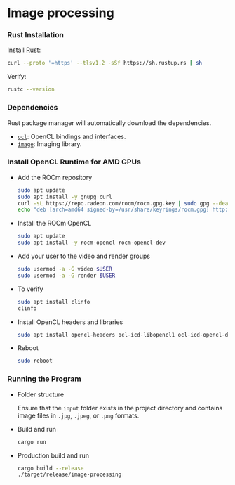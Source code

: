 # Image processing

### Rust Installation

Install [Rust](https://rustup.rs/):

```bash
curl --proto '=https' --tlsv1.2 -sSf https://sh.rustup.rs | sh
```

Verify:

```bash
rustc --version
```

### Dependencies

Rust package manager will automatically download the dependencies.

- [`ocl`](https://crates.io/crates/ocl): OpenCL bindings and interfaces.
- [`image`](https://crates.io/crates/image): Imaging library.

### Install OpenCL Runtime for AMD GPUs

- Add the ROCm repository

  ```bash
  sudo apt update
  sudo apt install -y gnupg curl
  curl -sL https://repo.radeon.com/rocm/rocm.gpg.key | sudo gpg --dearmor -o /usr/share/keyrings/rocm.gpg
  echo "deb [arch=amd64 signed-by=/usr/share/keyrings/rocm.gpg] http://repo.radeon.com/rocm/apt/debian/ focal main" | sudo tee /etc/apt/sources.list.d/rocm.list
  ```

- Install the ROCm OpenCL

  ```bash
  sudo apt update
  sudo apt install -y rocm-opencl rocm-opencl-dev
  ```

- Add your user to the video and render groups

  ```bash
  sudo usermod -a -G video $USER
  sudo usermod -a -G render $USER
  ```

- To verify

  ```bash
  sudo apt install clinfo
  clinfo
  ```

- Install OpenCL headers and libraries

  ```bash
  sudo apt install opencl-headers ocl-icd-libopencl1 ocl-icd-opencl-dev
  ```

- Reboot

  ```bash
  sudo reboot
  ```

### Running the Program

- Folder structure

  Ensure that the `input` folder exists in the project directory and contains image files in `.jpg`, `.jpeg`, or `.png` formats.

- Build and run

  ```bash
  cargo run
  ```

- Production build and run

  ```bash
  cargo build --release
  ./target/release/image-processing
  ```

